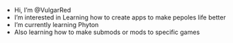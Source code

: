 - Hi, I’m @VulgarRed
- I’m interested in Learning how to create apps to make pepoles life better
- I’m currently learning Phyton
- Also learning how to make submods or mods to specific games

<!---
VulgarRed/VulgarRed is a ✨ special ✨ repository because its `README.md` (this file) appears on your GitHub profile.
You can click the Preview link to take a look at your changes.
--->
